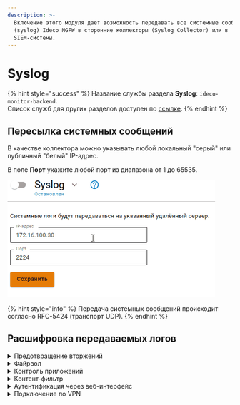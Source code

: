 ```yaml
---
description: >-
  Включение этого модуля дает возможность передавать все системные сообщения
  (syslog) Ideco NGFW в сторонние коллекторы (Syslog Collector) или в
  SIEM-системы.
---
```


# Syslog

{% hint style="success" %}
Название службы раздела **Syslog**: `ideco-monitor-backend`. \
Список служб для других разделов доступен по [ссылке](/settings/server-management/terminal.md).
{% endhint %}

## Пересылка системных сообщений

В качестве коллектора можно указывать любой локальный "серый" или публичный "белый" IP-адрес.

В поле **Порт** укажите любой порт из диапазона от 1 до 65535.

![](../../.gitbook/assets/syslog.gif)

{% hint style="info" %}
Передача системных сообщений происходит согласно RFC-5424 (транспорт UDP).
{% endhint %}

## Расшифровка передаваемых логов

<details>

<summary>Предотвращение вторжений</summary>

{% code overflow="wrap" %}
```
192.168.100.2	Dec 14 15:48:38		daemon	warning		timestamp:2022-12-14 10:48:34.808465+00:00,flow_id:1189034483406353,in_iface:seq:Leth1:3:m,sensor_name:suricata_debug,event_type:alert,src_ip:192.168.100.11,src_port:61790,src_country:,src_country_code:,src_session_uuid:7100d1c8-017f-4cbf-8b78-482839300211,src_user_id:2,src_user_name:a.istomina,dest_ip:192.168.100.2,dest_port:53,dest_country:,dest_country_code:,dest_session_uuid:,dest_user_id:-1,dest_user_name:,proto:UDP,alert.signature_id:1003892,alert.signature:Windows Telemetry,alert.category:Telemetry Windows,alert.severity:3,alert.gid:1,alert.action:blocked,http.hostname:,http.url:,http.http_user_agent:,flow.pkts_toserver:1,flow.pkts_toclient:0,flow.bytes_toserver:73,flow.bytes_toclient:0,flow.start:2022-12-14 10:48:34.808465+00:00,flow.end:2022-12-14 10:48:35.580143+00:00,flow.age:0,flow.state:,flow.reason:,flow.alerted:0,tcp.tcp_flags:,tcp.tcp_flags_ts:,tcp.tcp_flags_tc:,tcp.cwr:0,tcp.ecn:0,tcp.urg:0,tcp.ack:0,tcp.psh:0,tcp.rst:0,tcp.syn:0,tcp.fin:0,tcp.state:
```
{% endcode %}

где:
* **192.168.100.2** - ip-адрес NGFW отправителя;
* **Dec 14 15:48:38** - время получения события по Syslog;	
* **timestamp:** 2022-12-14 10:48:34.808465+00:00 - время события в системе предотвращения вторжений, может не совпадать с временем получения события по Syslog;
* **flow_id:** 1189034483406353 - внутренний идентификатор системы предотвращения вторжений flow (сессии);
* **in_iface:** seq:Leth1:3:m - содержит идентификатор входящего интерфейса;
* **sensor_name:** suricata_debug - имя экземпляра системы предотвращения вторжений;
* **event_type:** alert - тип события;
* **src_ip:** 192.168.100.11 - IP-адрес источника;
* **src_port:** 61790 - порт источника;
* **src_country:** - название местоположения источника;
* **src_country_code:** - ISO-код страны источника;
* **src_session_uuid:** 7100d1c8-017f-4cbf-8b78-482839300211 - внутренний идентификатор сессии Ideco NGFW источника;
* **src_user_id:** 2 - идентификатор пользователя источника;
* **src_user_name:** a.istomina- имя пользователя источника;
* **dest_ip:** 192.168.100.2 - IP-адрес назначения;
* **dest_port:** 53 - порт назначения;
* **dest_country:** - название местоположения назначения;
* **dest_country_code:** - ISO-код страны назначения;
* **dest_session_uuid:** - внутренний идентификатор сессии Ideco NGFW назначения;
* **dest_user_id:** -1 - идентификатор пользователя назначения;
* **dest_user_name:** - имя пользователя назначения;
* **proto:** UDP - протокол;
* **alert.signature_id:** 1003892 - ID правила системы предотвращения вторжений;
* **alert.signature:** Windows Telemetry - сообщение из сработавшего правила;
* **alert.category:** Telemetry Windows - описание колонки в веб-интерфейсе События безопасности; \
  Соответствие *alert.category:* -> *alert.signature* описаны в [файле](https://static.ideco.ru/static/alert.category%20-%20alert.signature.pdf).
* **alert.severity:** 3 - уровень угрозы, может принимать значения 1, 2, 3 и 256, где 1 - самый высокий уровень угрозы;


Служебные поля результата анализа HTTP-трафика. Заполняются, если в процессе анализа трафика был определен HTTP-протокол:
* **http.hostname:** - идентификатор хоста;
* **http.url:** - url, на который велось обращение;
* **http.http_user_agent:** - информация, идентифицирующая HTTP-клиента.
  
Служебные поля flow (сессии):

* **flow.pkts_toserver** :1 - количество пакетов, переданное от клиента к серверу;
* **flow.pkts_toclient:** 0 - количество пакетов, переданное от сервера к клиенту;
* **flow.bytes_toserver:** 73 - количество байт, переданное от клиента к серверу;
* **flow.bytes_toclient:** 0 - количество байт, переданное от сервера к клиенту;
* **flow.start:** 2022-12-14 10:48:34.808465+00:00 - начало;
* **flow.end:** 2022-12-14 10:48:35.580143+00:00 - окончание;
* **flow.age:** 0 - возраст;
* **flow.state:** - текущее состояние;
* **flow.reason:** - запущена ли IPsec в режиме отладки;
* **flow.alerted:** 0 - сгенерировался ли поток alert;

Состояние флага [TCP flow(сессии)](https://ru.wikipedia.org/wiki/Transmission_Control_Protocol#%D0%A4%D0%BB%D0%B0%D0%B3%D0%B8_(%D1%83%D0%BF%D1%80%D0%B0%D0%B2%D0%BB%D1%8F%D1%8E%D1%89%D0%B8%D0%B5_%D0%B1%D0%B8%D1%82%D1%8B)): 

* **tcp.tcp_flags:** - значение поля flags в заголовке TCP;
* **tcp.tcp_flags_ts:** -  [timestamp флаги](https://www.atraining.ru/windows-network-tuning/#:~:text=TCP%20Timestamps%20–%20базовая%20низкоуровневая,не%20может%20высчитать%20данные%20значения);
* **tcp.tcp_flags_tc:** - [флаг Truncated response](https://www.rfc-editor.org/rfc/rfc5966);
* **tcp.cwr:** 0;
* **tcp.ecn:** 0;
* **tcp.urg:** 0;
* **tcp.ack:** 0;
* **tcp.psh:** 0;
* **tcp.rst:** 0;
* **tcp.syn:** 0;
* **tcp.fin:** 0;
* **tcp.state:** - [состояния сеанса TCP](https://ru.wikipedia.org/wiki/Transmission_Control_Protocol#Состояния_сеанса_TCP).

</details>

<details>

<summary>Файрвол</summary>

{% code overflow="wrap" %}
```
ноя 24 09:36:27 localhost ideco-nflog[691]: UDP      src 192.168.100.12   sport 137   dst 40.125.122.151   dport 137   table FWD  rule  1    action accept
```
{% endcode %}

* **UDP** - протокол, принимает значения UDP, TCP, ICMP, GRE, ESP и AH;
* **src** - IP-адрес источника;
* **dst** - IP-адрес назначения;
* **sport** - порт источника для UDP и TCP;
* **dport** - порт назначения для UDP и TCP;
* **table** - таблица правил, в которой произошло логирование;
* **rule** - ID правила из таблицы *rule*;
* **action** - действие, которое произошло.

</details>

<details>

<summary>Контроль приложений</summary>

{% code overflow="wrap" %}
```
192.168.100.2	Jan 12 11:00:15	1	user	err		2023-01-12T11:00:14+05:00 localhost app-control 2027 - - (flow_info_rules_was_checked) 192.168.100.11:52514 -> 192.168.100.2:53 [Amazon] = 'DROP'. 
```
{% endcode %}

* **2027** - идентификатор процесса;
* **192.168.100.11:52514** - ip-адрес источника;
* **192.168.100.2:53 [Amazon]** = 'DROP' - результат анализа трафика, где  *[Amazon]* название приложения, к которому был применен результат. [Список всех приложений](https://static.ideco.ru/static/app_control.pdf).

</details>

<details>

<summary>Контент-фильтр</summary>

Просмотр логов доступен в веб-интерфейсе в разделе **Мониторинг -> Журналы**. Название служб для фильтрации: ideco-content-filter-backend и squid ().

Пример блокировки ресурса:

{% code overflow="wrap" %}
```
192.168.101.130    Mar 31 14:56:57    1    daemon    info        2023-03-31T14:56:56+05:00 localhost squid 5950 - - 192.168.101.131 - - [31/Mar/2023:14:56:56 +0500] "GET https://www.igromania.ru/? HTTP/1.1" 403 7455 "https://yandex.ru/" "Mozilla/5.0 (X11; Ubuntu; Linux x86_64; rv:109.0) Gecko/20100101 Firefox/111.0" TCP_DENIED:HIER_NONE "Custom deny 8 Игры extended.id.21 group.id.1 " 
```
{% endcode %}

* **5950** - идентификатор процесса;
* **192.168.101.131** - IP-адрес пользователя;
* **[31/Mar/2023:14:56:56 +0500] "GET https://www.igromania.ru/? HTTP/1.1**:
  * **[31/Mar/2023:14:56:56 +0500]** - дата/время события блокировки;
  * **GET** - метод;
  * **https://www.igromania.ru/?** - URL заблокированного ресурса;
  * **HTTP/1.1** - протокол; 
* **403** - код состояния HTTP;
* **7455** - передано байт (в ответ, включая HTTP заголовок);
* **https://yandex.ru/** - [HTTP referer](https://ru.wikipedia.org/wiki/HTTP_referer);
* **Mozilla/5.0 (X11; Ubuntu; Linux x86_64; rv:109.0) Gecko/20100101 Firefox/111.0** - цифровой отпечаток браузера; 
* **TCP_DENIED:HIER_NONE** - техническое сообщение от [squid](http://wiki.squid-cache.org/SquidFaq/SquidLogs#Squid_result_codes);
* **Custom deny 8 Игры extended.id.21 group.id.1**:
  * **Custom deny 8 Игры** - описание и номер правила блокировки;
  * **extended.id.21** - категория сайта;
  * **group.id.1** - значение поля **Применяется для** в сработавшем правиле.

</details>

<details>

<summary>Аутентификация через веб-интерфейс</summary>

{% code overflow="wrap" %}
```
192.168.100.2	Jan 12 11:02:15	1	daemon	info		2023-01-12T11:02:14+05:00 localhost fail2ban.filter 779 - - INFO [utm-web-interface] Found 192.168.100.1 - 2023-01-12 11:02:14 
192.168.100.2	Jan 12 11:02:36	1	daemon	notice		2023-01-12T11:02:35+05:00 localhost fail2ban.actions 779 - - NOTICE [utm-web-interface] Ban 192.168.100.1 

```
{% endcode %}

* **info** или **notice** - приоритет сообщения в логах в виде информационного сообщения или уведомления;
* **779** - идентификатор процесса;
* **INFO [utm-web-interface] Found 192.168.100.1 - 2023-01-12 11:02:14** - факт обнаружения правил безопасности с указанием группы правил ([utm-web-interface]), ip-адреса и даты/времени. Список групп правил: 
  * utm-dovecot;
  * utm-postfix-connrate.conf;
  * utm-postscreen-prgrt.conf; 
  * utm-reverse-proxy.conf;
  * utm-roundcube.conf;
  * utm-smtp.conf;
  * utm-ssh.conf;
  * utm-two-factor-codes.conf;
  * utm-vpn-authd.conf;
  * utm-vpn-pppoe-authd.conf;
  * utm-web-interface.conf;
  * utm-wireguard-backend.conf.
* **NOTICE [utm-web-interface] Ban 192.168.100.1** - факт блокировки или разблокировки ip-адреса, где:
  * **Ban** - факт блокировки;
  * **Unban** - факт разблокировки.

</details>

<details>

<summary>Подключение по VPN</summary>

{% code overflow="wrap" %}
```
192.168.100.2	Jan 12 11:10:06	1	local0	info		2023-01-12T11:10:05+05:00 localhost ideco-vpn-authd 1356 - - Start vpn authorization ('user_1', '192.168.100.11', 'pptp'). 
192.168.100.2	Jan 12 11:10:06	1	local0	info		2023-01-12T11:10:05+05:00 localhost ideco-vpn-authd 1356 - - Subnet 10.128.187.17/32 is authorized as user 'user_1'. Connection made from '192.168.100.11', type 'pptp'.
```
{% endcode %}

* **1356** - идентификатор процесса;
* **Start vpn authorization**('user_1', '192.168.100.11', 'pptp') - факт запроса на авторизацию с информацией о запрашиваемом подключении, где:
  *  **user_1** - логин пользователя; 
  *  **192.168.100.11** - ip-адрес, откуда установлено подключение;
  *  **pptp** - протокол.
* **Subnet 10.128.187.17/32** - факт успешной авторизации с локальным ip-адресом.

</details>